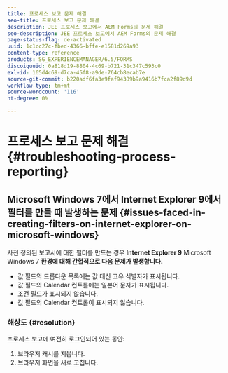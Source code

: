 ```yaml
---
title: 프로세스 보고 문제 해결
seo-title: 프로세스 보고 문제 해결
description: JEE 프로세스 보고에서 AEM Forms의 문제 해결
seo-description: JEE 프로세스 보고에서 AEM Forms의 문제 해결
page-status-flag: de-activated
uuid: 1c1cc27c-fbed-4366-bffe-e1581d269a93
content-type: reference
products: SG_EXPERIENCEMANAGER/6.5/FORMS
discoiquuid: 0a818d19-8804-4c69-b721-31c347c593c0
exl-id: 165d4c69-d7ca-45f8-a9de-764cb8ecab7e
source-git-commit: b220adf6fa3e9faf94389b9a9416b7fca2f89d9d
workflow-type: tm+mt
source-wordcount: '116'
ht-degree: 0%

---
```


# 프로세스 보고 문제 해결 {#troubleshooting-process-reporting}

## Microsoft Windows 7에서 Internet Explorer 9에서 필터를 만들 때 발생하는 문제 {#issues-faced-in-creating-filters-on-internet-explorer-on-microsoft-windows}

사전 정의된 보고서에 대한 필터를 만드는 경우 **Internet Explorer 9** Microsoft Windows 7 **환경에 대해 간헐적으로 다음 문제가 발생합니다.**

* 값 필드의 드롭다운 목록에는 값 대신 고유 식별자가 표시됩니다.
* 값 필드의 Calendar 컨트롤에는 일본어 문자가 표시됩니다.
* 조건 필드가 표시되지 않습니다.
* 값 필드의 Calendar 컨트롤이 표시되지 않습니다.

### 해상도 {#resolution}

프로세스 보고에 여전히 로그인되어 있는 동안:

1. 브라우저 캐시를 지웁니다.
1. 브라우저 화면을 새로 고칩니다.
